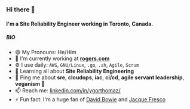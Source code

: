 ### Hi there 👋

#### I'm a Site Reliability Engineer working in Toronto, Canada.

##### BIO

- 😄 My Pronouns: He/Him
- 🏢 I'm currently working at **[rogers.com](https://www.rogers.com)**
- ⚙️ I use daily: `AWS`, `GNU/Linux`, `.go`, `.sh`, `Agile`, `Scrum`
- 🌱 Learning all about **Site Reliability Engineering**
- 💬 Ping me about **sre**, **cloudops**, **iac**, **ci/cd**, **agile servant leadership**, **veganism 💚**
- 📫 Reach me: [linkedin.com/in/ygorthomaz/](https://www.linkedin.com/in/ygorthomaz/)
- ⚡️ Fun fact: I'm a huge fan of [David Bowie](https://www.youtube.com/watch?v=iYYRH4apXDo) and [Jacque Fresco](https://youtu.be/VbsIP8kYUFc)
